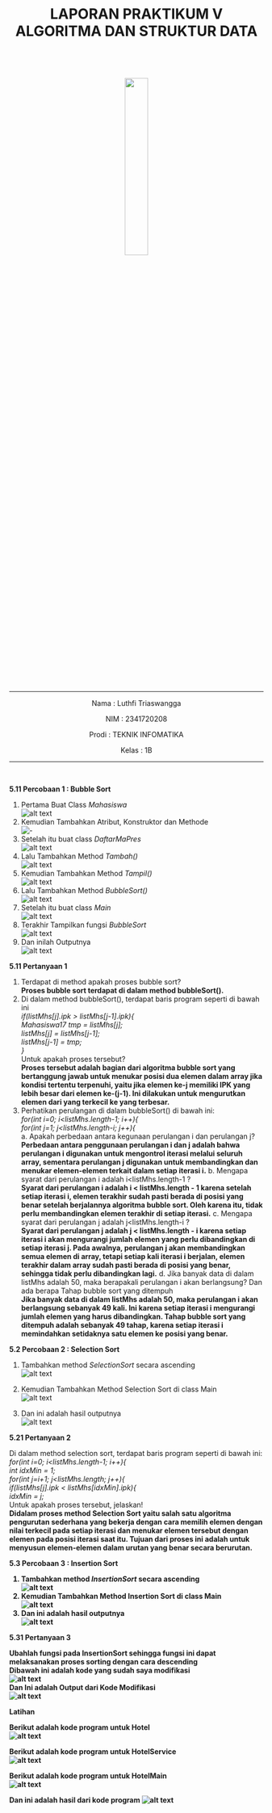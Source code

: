 # <p align ="center">  LAPORAN PRAKTIKUM V ALGORITMA DAN STRUKTUR DATA </p> 
<br><br>

<p align="center">
   <img src="https://static.wikia.nocookie.net/logopedia/images/8/8a/Politeknik_Negeri_Malang.png/revision/latest?cb=20190922202558" width="30%"> </p>

<br>

<hr>
<p align = "center"> Nama  : Luthfi Triaswangga </p>
<p align = "center"> NIM   : 2341720208 </p>
<p align = "center"> Prodi : TEKNIK INFOMATIKA</p>
<p align = "center"> Kelas : 1B </p>
<hr><br>

<b>5.11 Percobaan 1 : Bubble Sort</b>

1. Pertama Buat Class <i>Mahasiswa</i><br>
![alt text](image.png)
2. Kemudian Tambahkan Atribut, Konstruktor dan Methode<br>
![-](image-1.png)
3. Setelah itu buat class <i>DaftarMaPres</i><br>
![alt text](image-2.png)
4. Lalu Tambahkan Method <i>Tambah()</i><br>![alt text](image-3.png)
5. Kemudian Tambahkan Method <i>Tampil()</i><br>
![alt text](image-4.png)
6. Lalu Tambahkan Method <i>BubbleSort()</i><br>
![alt text](image-5.png)
7. Setelah itu buat class <i>Main</i><br>
![alt text](image-6.png)
8. Terakhir Tampilkan fungsi <i>BubbleSort</i><br>
![alt text](image-7.png)
9. Dan inilah Outputnya<br>
![alt text](image-8.png)

<b>5.11 Pertanyaan 1</b>

1. Terdapat di method apakah proses bubble sort?<br><b>
Proses bubble sort terdapat di dalam method bubbleSort().</b>
2. Di dalam method bubbleSort(), terdapat baris program seperti di bawah ini<br><i>
if(listMhs[j].ipk > listMhs[j-1].ipk){<br>
    Mahasiswa17 tmp = listMhs[j];<br>
    listMhs[j] = listMhs[j-1];<br>
    listMhs[j-1] = tmp;<br>
}<br></i>
Untuk apakah proses tersebut?<br><b>
Proses tersebut adalah bagian dari algoritma bubble sort yang bertanggung jawab untuk menukar posisi dua elemen dalam array jika kondisi tertentu terpenuhi, yaitu jika elemen ke-j memiliki IPK yang lebih besar dari elemen ke-(j-1). Ini dilakukan untuk mengurutkan elemen dari yang terkecil ke yang terbesar.</b>
3. Perhatikan perulangan di dalam bubbleSort() di bawah ini:<br><i>
for(int i=0; i<listMhs.length-1; i++){<br>
for(int j=1; j<listMhs.length-i; j++){<br></i>
a. Apakah perbedaan antara kegunaan perulangan i dan perulangan j? <br><b>
Perbedaan antara penggunaan perulangan i dan j adalah bahwa perulangan i digunakan untuk mengontrol iterasi melalui seluruh array, sementara perulangan j digunakan untuk membandingkan dan menukar elemen-elemen terkait dalam setiap iterasi i.</b>
b. Mengapa syarat dari perulangan i adalah i<listMhs.length-1 ?<br><b>
Syarat dari perulangan i adalah i < listMhs.length - 1 karena setelah setiap iterasi i, elemen terakhir sudah pasti berada di posisi yang benar setelah berjalannya algoritma bubble sort. Oleh karena itu, tidak perlu membandingkan elemen terakhir di setiap iterasi.</b>
c. Mengapa syarat dari perulangan j adalah j<listMhs.length-i ?<br><b>
 Syarat dari perulangan j adalah j < listMhs.length - i karena setiap iterasi i akan mengurangi jumlah elemen yang perlu dibandingkan di setiap iterasi j. Pada awalnya, perulangan j akan membandingkan semua elemen di array, tetapi setiap kali iterasi i berjalan, elemen terakhir dalam array sudah pasti berada di posisi yang benar, sehingga tidak perlu dibandingkan lagi.</b>
d. Jika banyak data di dalam listMhs adalah 50, maka berapakali perulangan i akan 
berlangsung? Dan ada berapa Tahap bubble sort yang ditempuh<br><b>
Jika banyak data di dalam listMhs adalah 50, maka perulangan i akan berlangsung sebanyak 49 kali. Ini karena setiap iterasi i mengurangi jumlah elemen yang harus dibandingkan. Tahap bubble sort yang ditempuh adalah sebanyak 49 tahap, karena setiap iterasi i memindahkan setidaknya satu elemen ke posisi yang benar.</b>

<b>5.2 Percobaan 2 : Selection Sort</b>

1. Tambahkan method <i>SelectionSort</i> secara ascending<br>
![alt text](image-9.png)

2. Kemudian Tambahkan Method Selection Sort di class Main<br>
![alt text](image-10.png)

3. Dan ini adalah hasil outputnya<br>
![alt text](image-11.png)

<b>5.21 Pertanyaan 2</b>

Di dalam method selection sort, terdapat baris program seperti di bawah ini:<br><i>
for(int i=0; i<listMhs.length-1; i++){<br>
    int idxMin = 1;<br>
    for(int j=i+1; j<listMhs.length; j++){<br>
        if(listMhs[j].ipk < listMhs[idxMin].ipk){<br>
        idxMin = j;<br></i>
Untuk apakah proses tersebut, jelaskan!<br><b>
Didalam proses method Selection Sort yaitu salah satu algoritma pengurutan sederhana yang bekerja dengan cara memilih elemen dengan nilai terkecil pada setiap iterasi dan menukar elemen tersebut dengan elemen pada posisi iterasi saat itu. Tujuan dari proses ini adalah untuk menyusun elemen-elemen dalam urutan yang benar secara berurutan.

<b>5.3 Percobaan 3 : Insertion Sort</b>

1. Tambahkan method <i>InsertionSort</i> secara ascending<br>
![alt text](image-12.png)
2. Kemudian Tambahkan Method Insertion Sort di class Main<br>
![alt text](image-13.png)
3. Dan ini adalah hasil outputnya<br>
![alt text](image-14.png)

<b>5.31 Pertanyaan 3</b>

Ubahlah fungsi pada InsertionSort sehingga fungsi ini dapat melaksanakan proses sorting 
dengan cara descending<br><b>
Dibawah ini adalah kode yang sudah saya modifikasi</b><br>
![alt text](image-15.png)<br><b>
Dan Ini adalah Output dari Kode Modifikasi</b><br>
![alt text](image-16.png)

<b>Latihan</b>

Berikut adalah kode program untuk Hotel<br>
![alt text](image-17.png)<br>

Berikut adalah kode program untuk HotelService<br>
![alt text](image-18.png)<br>

Berikut adalah kode program untuk HotelMain<br>
![alt text](image-19.png)

Dan ini adalah hasil dari kode program 
![alt text](image-20.png)